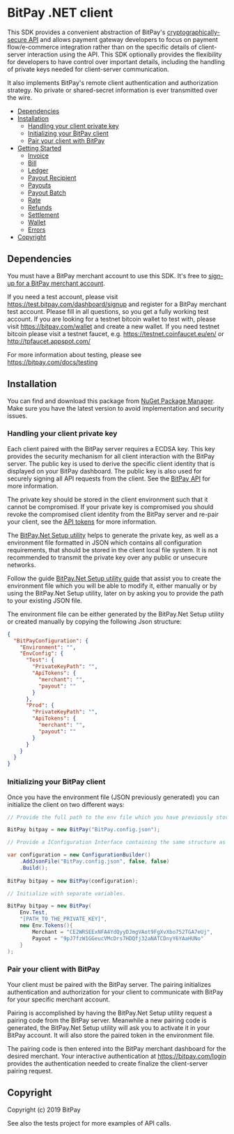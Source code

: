 # BitPay .NET client

This SDK provides a convenient abstraction of BitPay's [cryptographically-secure API](https://bitpay.com/api) and allows payment gateway developers to focus on payment flow/e-commerce integration rather than on the specific details of client-server interaction using the API.  This SDK optionally provides the flexibility for developers to have control over important details, including the handling of private keys needed for client-server communication.

It also implements BitPay's remote client authentication and authorization strategy.  No private or shared-secret information is ever transmitted over the wire.

- [Dependencies](GUIDE.md#dependencies)
- [Installation](GUIDE.md#installation)
  - [Handling your client private key](GUIDE.md#handling-your-client-private-key)
  - [Initializing your BitPay client](GUIDE.md#initializing-your-BitPay-client)
  - [Pair your client with BitPay](GUIDE.md#pair-your-client-with-BitPay)
- [Getting Started](GUIDE.md#getting-started)
  - [Invoice](docs/invoice.md)
  - [Bill](docs/bill.md)
  - [Ledger](docs/ledger.md)
  - [Payout Recipient](docs/payout-recipient.md)
  - [Payouts](docs/payouts.md)
  - [Payout Batch](docs/payout-batch.md)
  - [Rate](docs/rate.md)
  - [Refunds](docs/refunds.md)
  - [Settlement](docs/settlement.md)
  - [Wallet](docs/wallet.md)
  - [Errors](docs/errors.md)
- [Copyright](GUIDE.md#copyright)

## Dependencies

You must have a BitPay merchant account to use this SDK.  It's free to [sign-up for a BitPay merchant account](https://bitpay.com/start).

If you need a test account, please visit https://test.bitpay.com/dashboard/signup and register for a BitPay merchant test account. Please fill in all questions, so you get a fully working test account.
If you are looking for a testnet bitcoin wallet to test with, please visit https://bitpay.com/wallet and
create a new wallet.
If you need testnet bitcoin please visit a testnet faucet, e.g. https://testnet.coinfaucet.eu/en/ or http://tpfaucet.appspot.com/

For more information about testing, please see https://bitpay.com/docs/testing

## Installation

You can find and download this package from [NuGet Package Manager](https://www.nuget.org/packages/BitPay).  
Make sure you have the latest version to avoid implementation and security issues.

### Handling your client private key

Each client paired with the BitPay server requires a ECDSA key.  This key provides the security mechanism for all client interaction with the BitPay server. The public key is used to derive the specific client identity that is displayed on your BitPay dashboard.  The public key is also used for securely signing all API requests from the client.  See the [BitPay API](https://bitpay.com/api) for more information.

The private key should be stored in the client environment such that it cannot be compromised.  If your private key is compromised you should revoke the compromised client identity from the BitPay server and re-pair your client, see the [API tokens](https://bitpay.com/api-tokens) for more information.

The [BitPay.Net Setup utility](https://github.com/bitpay/csharp-bitpay-client/releases/download/v3.1.1912/BitPay.Net_Setup_utility_3.1.1912.zip) helps to generate the private key, as well as a environment file formatted in JSON which contains all configuration requirements, that should be stored in the client local file system. It is not recommended to transmit the private key over any public or unsecure networks.

Follow the guide [BitPay.Net Setup utility guide](https://github.com/bitpay/csharp-bitpay-client/blob/master/BitPaySetup/README.md) that assist you to create the environment file which you will be able to modify it, either manually or by using the BitPay.Net Setup utility, later on by asking you to provide the path to your existing JSON file.

The environment file can be either generated by the BitPay.Net Setup utility or created manually by copying the following Json structure:

```json
{
  "BitPayConfiguration": {
    "Environment": "",
    "EnvConfig": {
      "Test": {
        "PrivateKeyPath": "",
        "ApiTokens": {
          "merchant": "",
          "payout": ""
        }
      },
      "Prod": {
        "PrivateKeyPath": "",
        "ApiTokens": {
          "merchant": "",
          "payout": ""
        }
      }
    }
  }
}
```

### Initializing your BitPay client

Once you have the environment file (JSON previously generated) you can initialize the client on two different ways:

```c#
// Provide the full path to the env file which you have previously stored securely.

BitPay bitpay = new BitPay("BitPay.config.json");
```

```c#
// Provide a IConfiguration Interface containing the same structure as in the json file.

var configuration = new ConfigurationBuilder()
    .AddJsonFile("BitPay.config.json", false, false)
    .Build();
    
BitPay bitpay = new BitPay(configuration);
```

```c#
// Initialize with separate variables.

BitPay bitpay = new BitPay(
    Env.Test,
    "[PATH_TO_THE_PRIVATE_KEY]",
    new Env.Tokens(){
        Merchant = "CE2WRSEExNFA4YdQyyDJmgVAot9FgXvXbo752TGA7eUj",
        Payout = "9pJ7fzW1GGeucVMcDrs7HDQfj32aNATCDnyY6YAaHUNo"
    }
);
```

### Pair your client with BitPay

Your client must be paired with the BitPay server. The pairing initializes authentication and authorization for your client to communicate with BitPay for your specific merchant account.

Pairing is accomplished by having the BitPay.Net Setup utility request a pairing code from the BitPay server.
Meanwhile a new pairing code is generated, the BitPay.Net Setup utility will ask you to activate it in your BitPay account. It will also store the paired token in the environment file.

The pairing code is then entered into the BitPay merchant dashboard for the desired merchant.  Your interactive authentication at https://bitpay.com/login provides the authentication needed to create finalize the client-server pairing request.

## Copyright
Copyright (c) 2019 BitPay

See also the tests project for more examples of API calls.

